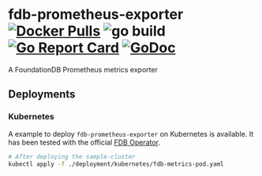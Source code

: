 # fdb-prometheus-exporter  [![Docker Pulls](https://img.shields.io/docker/pulls/pierrezemb/fdb-prometheus-exporter.svg?style=plastic)](https://hub.docker.com/r/pierrezemb/fdb-prometheus-exporter/) ![go build](https://github.com/PierreZ/fdb-prometheus-exporter/workflows/Build/badge.svg) [![Go Report Card](https://goreportcard.com/badge/github.com/PierreZ/fdb-prometheus-exporter)](https://goreportcard.com/report/github.com/PierreZ/fdb-prometheus-exporter) [![GoDoc](https://godoc.org/github.com/PierreZ/fdb-prometheus-exporter?status.svg)](https://godoc.org/github.com/PierreZ/fdb-prometheus-exporter)
A FoundationDB Prometheus metrics exporter

## Deployments

### Kubernetes

A example to deploy `fdb-prometheus-exporter` on Kubernetes is available. It has been tested with the official [FDB Operator](https://github.com/FoundationDB/fdb-kubernetes-operator).

```bash
# After deploying the sample-cluster
kubectl apply -f ./deployment/kubernetes/fdb-metrics-pod.yaml
```